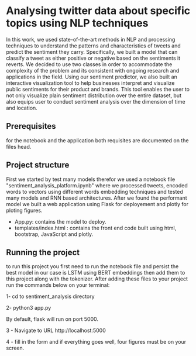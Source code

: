 # Analysing twitter data about specific topics using NLP techniques

In this work, we used state-of-the-art methods in NLP and processing techniques to understand the patterns and characteristics of tweets and predict the sentiment they carry. Specifically, we built a model that can classify a tweet as either positive or negative based on the sentiments it reverts. We decided to use two classes in order to accommodate the complexity of the problem and its consistent with ongoing research and applications in the field. 
Using our sentiment predictor, we also built an interactive visualization tool to help businesses interpret and visualize public sentiments for their product and brands. This tool enables the user to not only visualize plain sentiment distribution over the entire dataset, but also equips user to conduct sentiment analysis over the dimension of time and location.

## Prerequisites
for the notebook and the application both requisites are documented on the files head.

## Project structure
First we started by test many models therefor we used a notebook file "sentiment_analysis_platform.ipynb" where we processed tweets, encoded words to vectors using different words embedding techniques and tested many models and RNN based architectures. After we found the performant model we built a web application using Flask for deployement and plotly for ploting figures.
- App.py: contains the model to deploy.
- templates/index.html : contains the front end code built using html, bootstrap, JavaScript and plotly.

## Running the project
to run this project you first need to run the notebook file and persist the best model in our case is LSTM using BERT embeddings then add them to this project along with the tokenizer. After adding these files to your project run the commands below on your terminal:

1- cd to sentiment_analysis directory 

2- python3 app.py

By default, flask will run on port 5000.

3 - Navigate to URL http://localhost:5000

4 - fill in the form and if everything goes well, four figures must be on your screen.

